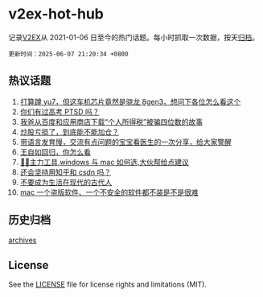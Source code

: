 # v2ex-hot-hub

 记录[V2EX](https://www.v2ex.com/)从 2021-01-06 日至今的热门话题。每小时抓取一次数据，按天[归档](archives)。

`更新时间：2025-06-07 21:20:34 +0800`

## 热议话题

1. [打算蹲 yu7，但这车机芯片竟然是骁龙 8gen3，想问下各位怎么看这个](https://www.v2ex.com/t/1136990)
1. [你们有过高考 PTSD 吗？](https://www.v2ex.com/t/1136984)
1. [我爸从百度和应用商店下载“个人所得税”被骗四位数的故事](https://www.v2ex.com/t/1136968)
1. [炒股亏损了，到底能不能加仓？](https://www.v2ex.com/t/1136982)
1. [带语言发育慢，交流有点问题的宝宝看医生的一次分享，给大家警醒](https://www.v2ex.com/t/1136995)
1. [王自如回归，你怎么看](https://www.v2ex.com/t/1136959)
1. [🚴‍🚴‍‍主力工具,windows 与 mac 如何选,大伙帮给点建议](https://www.v2ex.com/t/1136975)
1. [还会坚持用知乎和 csdn 吗？](https://www.v2ex.com/t/1136976)
1. [不要成为生活在现代的古代人](https://www.v2ex.com/t/1137022)
1. [mac 一个盗版软件、一个不安全的软件都不装是不是很难](https://www.v2ex.com/t/1136979)

## 历史归档

[archives](archives)

## License

See the [LICENSE](LICENSE) file for license rights and limitations (MIT).
